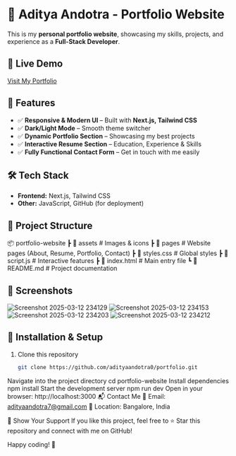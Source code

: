 # 🚀 Aditya Andotra - Portfolio Website

This is my **personal portfolio website**, showcasing my skills, projects, and experience as a **Full-Stack Developer**.

## 🔗 Live Demo  
[Visit My Portfolio](https://adityaandotra0.github.io/Portfolio/)

## 📌 Features  
- ✅ **Responsive & Modern UI** – Built with **Next.js, Tailwind CSS**  
- ✅ **Dark/Light Mode** – Smooth theme switcher  
- ✅ **Dynamic Portfolio Section** – Showcasing my best projects  
- ✅ **Interactive Resume Section** – Education, Experience & Skills  
- ✅ **Fully Functional Contact Form** – Get in touch with me easily  

## 🛠️ Tech Stack  
- **Frontend:** Next.js, Tailwind CSS  
- **Other:** JavaScript, GitHub (for deployment)  

## 📂 Project Structure  
📦 portfolio-website
┣ 📂 assets # Images & icons
┣ 📂 pages # Website pages (About, Resume, Portfolio, Contact)
┣ 📜 styles.css # Global styles
┣ 📜 script.js # Interactive features
┣ 📜 index.html # Main entry file
┗ 📜 README.md # Project documentation



## 📸 Screenshots  
![Screenshot 2025-03-12 234129](https://github.com/user-attachments/assets/5a30b2a5-6139-4fec-840f-a1ae7a226ddf)
![Screenshot 2025-03-12 234153](https://github.com/user-attachments/assets/00b842c7-0871-49d4-8658-6bb1c1dd68d6)
![Screenshot 2025-03-12 234203](https://github.com/user-attachments/assets/de8d79dd-e0c9-4c3c-a14d-3385f1890b6e)
![Screenshot 2025-03-12 234212](https://github.com/user-attachments/assets/7c1a3093-2ee5-4953-ae1a-ca9ae24cf399)


## 🚀 Installation & Setup  
1. Clone this repository  
   ```sh
   git clone https://github.com/adityaandotra0/portfolio.git
Navigate into the project directory
cd portfolio-website
Install dependencies
npm install
Start the development server
npm run dev
Open in your browser: http://localhost:3000
📬 Contact Me
📧 Email: adityaandotra7@gmail.com
📍 Location: Bangalore, India

🌟 Show Your Support
If you like this project, feel free to ⭐ Star this repository and connect with me on GitHub!

Happy coding! 🚀
